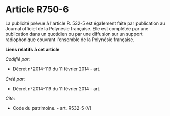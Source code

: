# Article R750-6

La publicité prévue à l'article R. 532-5 est également faite par publication au Journal officiel de la Polynésie française.
Elle est complétée par une publication dans un quotidien ou par une diffusion sur un support radiophonique couvrant
l'ensemble de la Polynésie française.

**Liens relatifs à cet article**

_Codifié par_:

  - Décret n°2014-119 du 11 février 2014 - art.

_Créé par_:

  - Décret n°2014-119 du 11 février 2014 - art.

_Cite_:

  - Code du patrimoine. - art. R532-5 (V)
